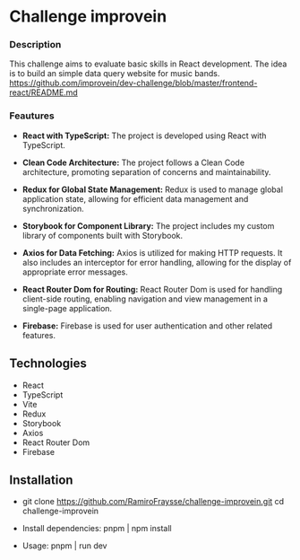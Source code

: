 # Challenge improvein

### Description

This challenge aims to evaluate basic skills in React development. The idea is to build an simple data query website for music bands.
https://github.com/improvein/dev-challenge/blob/master/frontend-react/README.md

### Feautures

- **React with TypeScript:** The project is developed using React with TypeScript.

- **Clean Code Architecture:** The project follows a Clean Code architecture, promoting separation of concerns and maintainability.

- **Redux for Global State Management:** Redux is used to manage global application state, allowing for efficient data management and synchronization.

- **Storybook for Component Library:** The project includes my custom library of components built with Storybook.

- **Axios for Data Fetching:** Axios is utilized for making HTTP requests. It also includes an interceptor for error handling, allowing for the display of appropriate error messages.

- **React Router Dom for Routing:** React Router Dom is used for handling client-side routing, enabling navigation and view management in a single-page application.

- **Firebase:** Firebase is used for user authentication and other related features.

## Technologies

- React
- TypeScript
- Vite
- Redux
- Storybook
- Axios
- React Router Dom
- Firebase

## Installation

- git clone https://github.com/RamiroFraysse/challenge-improvein.git
  cd challenge-improvein

- Install dependencies: pnpm | npm install

- Usage: pnpm | run dev
